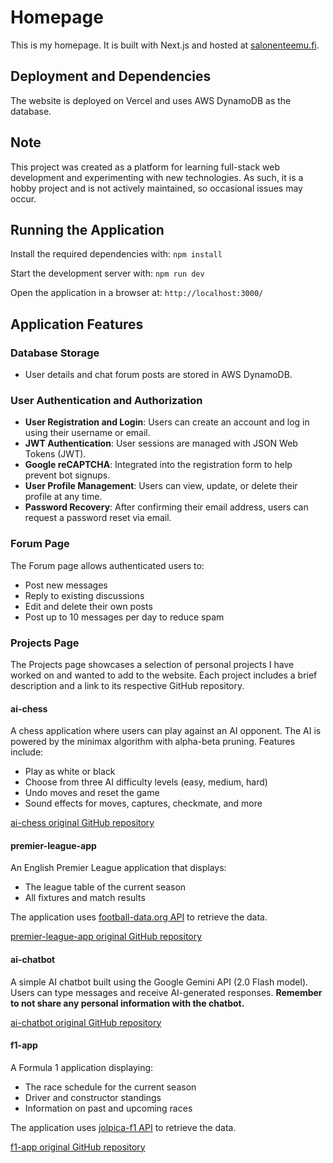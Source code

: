 # Homepage

This is my homepage. It is built with Next.js and hosted at [salonenteemu.fi](https://salonenteemu.fi).

## Deployment and Dependencies

The website is deployed on Vercel and uses AWS DynamoDB as the database.

## Note

This project was created as a platform for learning full-stack web development and experimenting with new technologies. As such, it is a hobby project and is not actively maintained, so occasional issues may occur.

## Running the Application

Install the required dependencies with: `npm install`

Start the development server with: `npm run dev`

Open the application in a browser at: `http://localhost:3000/`

## Application Features

### Database Storage

- User details and chat forum posts are stored in AWS DynamoDB.

### User Authentication and Authorization

- **User Registration and Login**: Users can create an account and log in using their username or email.
- **JWT Authentication**: User sessions are managed with JSON Web Tokens (JWT).
- **Google reCAPTCHA**: Integrated into the registration form to help prevent bot signups.
- **User Profile Management**: Users can view, update, or delete their profile at any time.
- **Password Recovery**: After confirming their email address, users can request a password reset via email.

### Forum Page

The Forum page allows authenticated users to:

- Post new messages
- Reply to existing discussions
- Edit and delete their own posts
- Post up to 10 messages per day to reduce spam

### Projects Page

The Projects page showcases a selection of personal projects I have worked on and wanted to add to the website. Each project includes a brief description and a link to its respective GitHub repository.

#### ai-chess

A chess application where users can play against an AI opponent. The AI is powered by the minimax algorithm with alpha-beta pruning. Features include:

- Play as white or black
- Choose from three AI difficulty levels (easy, medium, hard)
- Undo moves and reset the game
- Sound effects for moves, captures, checkmate, and more

[ai-chess original GitHub repository](https://github.com/SalonenTeemu/ai-chess)

#### premier-league-app

An English Premier League application that displays:

- The league table of the current season
- All fixtures and match results

The application uses [football-data.org API](https://www.football-data.org/) to retrieve the data.

[premier-league-app original GitHub repository](https://github.com/SalonenTeemu/premier-league-app)

#### ai-chatbot

A simple AI chatbot built using the Google Gemini API (2.0 Flash model). Users can type messages and receive AI-generated responses. **Remember to not share any personal information with the chatbot.**

[ai-chatbot original GitHub repository](https://github.com/SalonenTeemu/ai-chatbot)

#### f1-app

A Formula 1 application displaying:

- The race schedule for the current season
- Driver and constructor standings
- Information on past and upcoming races

The application uses [jolpica-f1 API](https://github.com/jolpica/jolpica-f1?tab=readme-ov-file) to retrieve the data.

[f1-app original GitHub repository](https://github.com/SalonenTeemu/f1-app)
